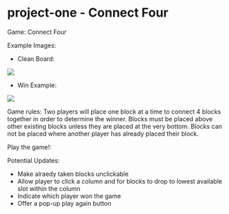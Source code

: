 # project-one - Connect Four

Game: Connect Four

Example Images: 

  - Clean Board: 
  <img src="https://i.imgur.com/KVk5ZMK.png">
  
  - Win Example: 
  <img src="https://i.imgur.com/WpjJ6XV.png">

Game rules: Two players will place one block at a time to connect 4 blocks together in order to determine the winner. Blocks must be placed above other existing blocks unless they are placed at the very bottom. Blocks can not be placed where another player has already placed their block. 

Play the game!: 

Potential Updates: 
  - Make alraedy taken blocks unclickable
  - Allow player to click a column and for blocks to drop to lowest available slot within the column
  - Indicate which player won the game
  - Offer a pop-up play again button
